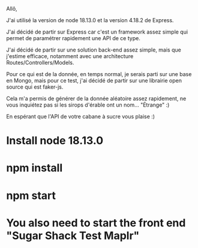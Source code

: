 Allô,

J'ai utilisé la version de node 18.13.0 et la version 4.18.2 de Express.

J'ai décidé de partir sur Express car c'est un framework assez simple qui permet de paramétrer rapidement une API de ce type.

J'ai décidé de partir sur une solution back-end assez simple, mais que j'estime efficace, notamment avec une architecture Routes/Controllers/Models.

Pour ce qui est de la donnée, en temps normal, je serais parti sur une base en Mongo, mais pour ce test, j'ai décidé de partir sur une librairie open source qui est faker-js.

Cela m'a permis de générer de la donnée aléatoire assez rapidement, ne vous inquiétez pas si les sirops d'érable ont un nom... "Étrange" :)

En espérant que l'API de votre cabane à sucre vous plaise :)

# Install node 18.13.0
# npm install
# npm start
# You also need to start the front end "Sugar Shack Test Maplr"

